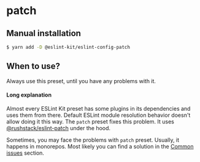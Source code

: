 # patch

## Manual installation

```bash
$ yarn add -D @eslint-kit/eslint-config-patch
```

## When to use?

Always use this preset, until you have any problems with it.

#### Long explanation

Almost every ESLint Kit preset has some plugins in its dependencies and uses them from there. Default ESLint module resolution behavior doesn't allow doing it this way. The `patch` preset fixes this problem. It uses [@rushstack/eslint-patch](https://github.com/microsoft/rushstack/tree/master/stack/eslint-patch) under the hood.

Sometimes, you may face the problems with `patch` preset. Usually, it happens in monorepos. Most likely you can find a solution in the [Common issues](../../common-issues.md) section.

